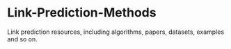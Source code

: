 # Link-Prediction-Methods
Link prediction resources, including algorithms, papers, datasets, examples and so on.
